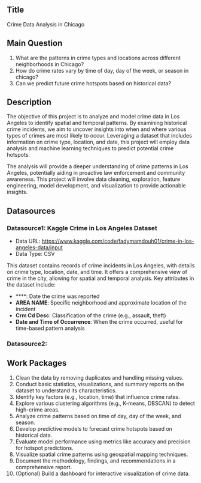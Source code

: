## Title
<!-- Give your project a short title. -->
Crime Data Analysis in Chicago

## Main Question

<!-- Think about one main question you want to answer based on the data. -->
1. What are the patterns in crime types and locations across different neighborhoods in Chicago?
2. How do crime rates vary by time of day, day of the week, or season in chicago?
3. Can we predict future crime hotspots based on historical data?

## Description

<!-- Describe your data science project in max. 200 words. Consider writing about why and how you attempt it. -->
The objective of this project is to analyze and model crime data in Los Angeles to identify spatial and temporal patterns. By examining historical crime incidents, we aim to uncover insights into when and where various types of crimes are most likely to occur. Leveraging a dataset that includes information on crime type, location, and date, this project will employ data analysis and machine learning techniques to predict potential crime hotspots.

The analysis will provide a deeper understanding of crime patterns in Los Angeles, potentially aiding in proactive law enforcement and community awareness. This project will involve data cleaning, exploration, feature engineering, model development, and visualization to provide actionable insights.

## Datasources

<!-- Describe each datasource you plan to use in a section. Use the prefix "DatasourceX" where X is the id of the datasource. -->

### Datasource1: Kaggle Crime in Los Angeles Dataset
* Data URL: https://www.kaggle.com/code/fadymamdouh01/crime-in-los-angeles-data/input
* Data Type: CSV

This dataset contains records of crime incidents in Los Angeles, with details on crime type, location, date, and time. It offers a comprehensive view of crime in the city, allowing for spatial and temporal analysis. Key attributes in the dataset include:

- ****: Date the crime was reported
- **AREA NAME**: Specific neighborhood and approximate location of the incident
- **Crm Cd Desc**: Classification of the crime (e.g., assault, theft)
- **Date and Time of Occurrence**: When the crime occurred, useful for time-based pattern analysis

### Datasource2: 

## Work Packages

<!-- List of work packages ordered sequentially, each pointing to an issue with more details. -->

1. Clean the data by removing duplicates and handling missing values.
2. Conduct basic statistics, visualizations, and summary reports on the dataset to understand its characteristics.
3. Identify key factors (e.g., location, time) that influence crime rates.
4. Explore various clustering algorithms (e.g., K-means, DBSCAN) to detect high-crime areas.
5. Analyze crime patterns based on time of day, day of the week, and season.
6. Develop predictive models to forecast crime hotspots based on historical data.
7. Evaluate model performance using metrics like accuracy and precision for hotspot predictions.
8. Visualize spatial crime patterns using geospatial mapping techniques.
9. Document the methodology, findings, and recommendations in a comprehensive report.
10. (Optional) Build a dashboard for interactive visualization of crime data.

